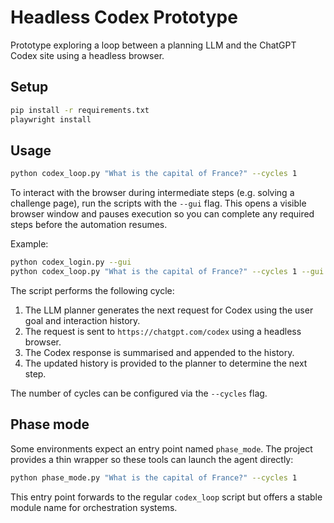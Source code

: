 # Headless Codex Prototype

Prototype exploring a loop between a planning LLM and the ChatGPT Codex site using a headless browser.

## Setup

```bash
pip install -r requirements.txt
playwright install
```

## Usage

```bash
python codex_loop.py "What is the capital of France?" --cycles 1
```

To interact with the browser during intermediate steps (e.g. solving a
challenge page), run the scripts with the `--gui` flag. This opens a visible
browser window and pauses execution so you can complete any required steps
before the automation resumes.

Example:

```bash
python codex_login.py --gui
python codex_loop.py "What is the capital of France?" --cycles 1 --gui
```

The script performs the following cycle:

1. The LLM planner generates the next request for Codex using the user goal and interaction history.
2. The request is sent to `https://chatgpt.com/codex` using a headless browser.
3. The Codex response is summarised and appended to the history.
4. The updated history is provided to the planner to determine the next step.

The number of cycles can be configured via the `--cycles` flag.

## Phase mode

Some environments expect an entry point named `phase_mode`. The project
provides a thin wrapper so these tools can launch the agent directly:

```bash
python phase_mode.py "What is the capital of France?" --cycles 1
```

This entry point forwards to the regular `codex_loop` script but offers a
stable module name for orchestration systems.
